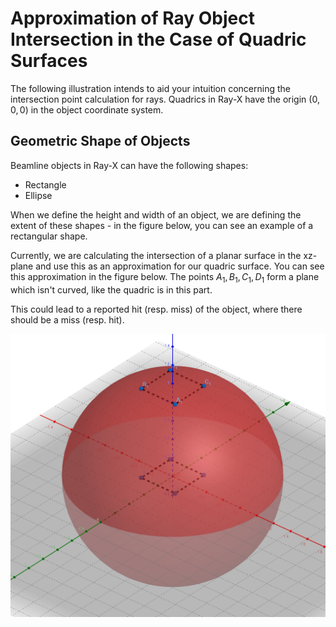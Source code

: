 # Approximation of Ray Object Intersection in the Case of Quadric Surfaces

The following illustration intends to aid your intuition concerning the intersection point calculation for rays. Quadrics in Ray-X have the origin $(0, 0, 0)$ in the object coordinate system. 

## Geometric Shape of Objects

Beamline objects in Ray-X can have the following shapes:

- Rectangle
- Ellipse

When we define the height and width of an object, we are defining the extent of these shapes - in the figure below, you can see an example of a rectangular shape.

Currently, we are calculating the intersection of a planar surface in the xz-plane and use this as an approximation for our quadric surface. You can see this approximation in the figure below. The points $A_1,B_1,C_1,D_1$ form a plane which isn't curved, like the quadric is in this part.

This could lead to a reported hit (resp. miss) of the object, where there should be a miss (resp. hit).


![image](../res/wastebox.png)